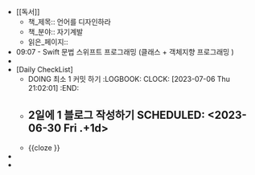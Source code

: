 - [[독서]]
	- 책_제목:: 언어를 디자인하라
	- 책_분야:: 자기계발
	- 읽은_페이지::
- 09:07 - Swift 문법 스위프트 프로그래밍 (클래스 + 객체지향 프로그래밍 )
-
- [Daily CheckList]
	- DOING 최소 1 커밋 하기
	  :LOGBOOK:
	  CLOCK: [2023-07-06 Thu 21:02:01]
	  :END:
	- 2일에 1 블로그 작성하기
	  SCHEDULED: <2023-06-30 Fri .+1d>
		-
	- {{cloze }}
-
-